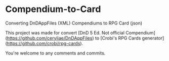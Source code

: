 # Compendium-to-Card
Converting DnDAppFiles (XML) Compendiums to RPG Card (json)

This project was made for convert [DnD 5 Ed. Not official Compendium] (https://github.com/ceryliae/DnDAppFiles) to [Crobi's RPG Cards generator] (https://github.com/crobi/rpg-cards).

You're welcome to any comments and commits.
